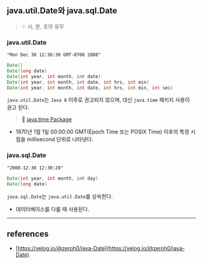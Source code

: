 ## java.util.Date와 java.sql.Date
> ✨ 시, 분, 초의 유무

### java.util.Date
`"Mon Dec 30 12:30:30 GMT-0700 2008"`
```java
Date()
Date(long date)
Date(int year, int month, int date)
Date(int year, int month, int date, int hrs, int min)
Date(int year, int month, int date, int hrs, int min, int sec)
```

`java.util.Date`는 `Java 8` 이후로 권고되지 않으며, 대신 `java.time` 패키지 사용이 권고 된다.

> 📌 [java.time Package]()

- 1970년 1월 1일 00:00:00 GMT(Epoch Time 또는 POSIX Time) 이후의 특정 시점을 millisecond 단위로 나타낸다.

### java.sql.Date
`"2008-12-30 12:30:20"`
```java
Date(int year, int month, int day)
Date(long date)
```

`java.sql.Date`는 `java.util.Date`를 상속한다.

- 데이터베이스를 다룰 때 사용된다.

---
## references
- [https://velog.io/@zeroh0/java-Date](https://velog.io/@zeroh0/java-Date)